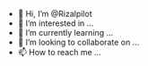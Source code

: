 - 👋 Hi, I’m @Rizalpilot
- 👀 I’m interested in ...
- 🌱 I’m currently learning ...
- 💞️ I’m looking to collaborate on ...
- 📫 How to reach me ...

<!---
Rizalpilot/Rizalpilot is a ✨ special ✨ repository because its `README.md` (this file) appears on your GitHub profile.
You can click the Preview link to take a look at your changes.
--->
